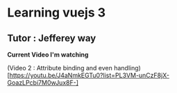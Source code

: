 # Learning vuejs 3 

## Tutor : Jefferey way

__Current Video I'm watching__


(Video 2 : Attribute binding and even handling)[https://youtu.be/J4aNmkEGTu0?list=PL3VM-unCzF8jX-GoazLPcbi7M0wJux8F-]